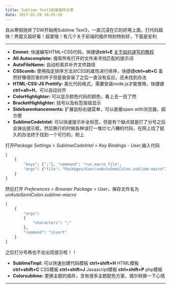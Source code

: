 ```yaml
---
title: Sublime Text3前端插件分享
date: 2017-02-28 16:05:18
---
```


自从寒假抛弃了DW开始用Sublime Text3，一直沉浸在它的好用上面，打代码超快！界面又超好看！超爱哦！有几个关于前端的插件特别特别好，下面是安利

<!--more-->

***
*  **Emmet:** 
快速编写HTML+CSS代码，快捷键**ctrl+E**
[关于如何速写的教程](http://www.iteye.com/news/27580)
*  **All Autocomplete:**
搜索所有打开的文件来寻找匹配的提示词
* **AutoFileName:**
自动检索并补齐文件路径
* **CSScomb:**
使用指定排序方法对CSS的属性进行排序，快捷键**ctrl+alt+C**
虽然好像很厉害的样子但是我安装了之后一直没有反应，还未找到办法
* **HTML-CSS-JS Prettify:**
美化代码格式，需要安装node.js才能使用，快捷键**ctrl+alt+H**，可以自动对齐
* **ColorHighlighter:**
可以显示颜色代码的颜色，看上去一目了然
* **BracketHighlighter:**
括号以及标签层级显示
* **Sidebarenhancements:**
扩展鼠标右键菜单，可以直接open with浏览器，超方便
* **SublimeCodeIntel:**
可以快速提示补全标签，但是有个缺点就是打了分号之后会弹出提示框，然后换行的时候各种误打一堆烂七八糟的代码，在网上找了挺久的办法终于找到一个可行的，附上

打开*Package Settings > SublimeCodeIntel > Key Bindings - User*,输入代码
```python
[
	{ 
		"keys": [";"], "command": "run_macro_file", 
	  	"args": {"file": "Packages/User/unAutoSemiColon.sublime-macro"} 
	}
]
```
然后打开 *Preferences > Browser Package > User*，保存文件名为*unAutoSemiColon.sublime-macro*
```python
[
    {
        "args":
        {
            "characters": ";"
        },
        "command": "insert"
    }
]
```
之后打分号再也不会出现提示啦！！
* **SublimeTmpl:**
可以快速创建代码模板
**ctrl+shift+H** HTML模板
**ctrl+shift+C** CSS模板
**ctrl+shift+J** Javascript模板
**ctrl+shift+P** php模板
*  **Colorsublime:**
更换主题的插件，含有很多主题配色方案，偶尔转换一下心情
***

